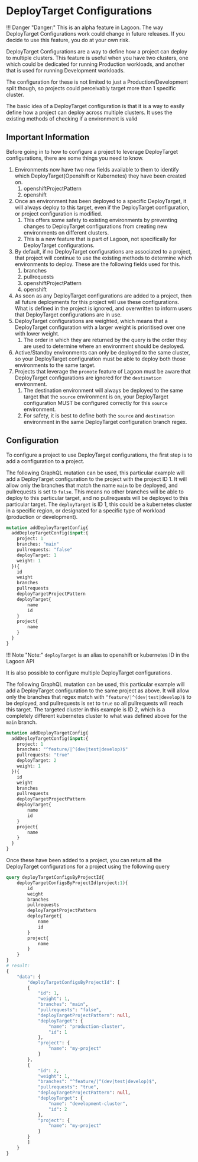 # DeployTarget Configurations

!!! Danger "Danger:"
    This is an alpha feature in Lagoon.
    The way DeployTarget Configurations work could change in future releases.
    If you decide to use this feature, you do at your own risk.

DeployTarget Configurations are a way to define how a project can deploy to multiple clusters. This feature is useful when you have two clusters, one which could be dedicated for running Production workloads, and another that is used for running Development workloads.

The configuration for these is not limited to just a Production/Development split though, so projects could perceivably target more than 1 specific cluster.

The basic idea of a DeployTarget configuration is that it is a way to easily define how a project can deploy across multiple clusters. It uses the existing methods of checking if a environment is valid

## Important Information

Before going in to how to configure a project to leverage DeployTarget configurations, there are some things you need to know.

1. Environments now have two new fields available to them to identify which DeployTarget(Openshift or Kubernetes) they have been created on.
   1. openshiftProjectPattern
   2. openshift
2. Once an environment has been deployed to a specific DeployTarget, it will always deploy to this target, even if the DeployTarget configuration, or project configuration is modified.
   1. This offers some safety to existing environments by preventing changes to DeployTarget configurations from creating new environments on different clusters.
   2. This is a new feature that is part of Lagoon, not specifically for DeployTarget configurations.
3. By default, if no DeployTarget configurations are associated to a project, that project will continue to use the existing methods to determine which environments to deploy. These are the following fields used for this.
   1. branches
   2. pullrequests
   3. openshiftProjectPattern
   4. openshift
4. As soon as any DeployTarget configurations are added to a project, then all future deployments for this project will use these configurations. What is defined in the project is ignored, and overwritten to inform users that DeployTarget configurations are in use.
5. DeployTarget configurations are weighted, which means that a DeployTarget configuration with a larger weight is prioritised over one with lower weight.
   1. The order in which they are returned by the query is the order they are used to determine where an environment should be deployed.
6. Active/Standby environments can only be deployed to the same cluster, so your DeployTarget configuration must be able to deploy both those environments to the same target.
7. Projects that leverage the `promote` feature of Lagoon must be aware that DeployTarget configurations are ignored for the `destination` environment.
   1. The destination environment will always be deployed to the same target that the `source` environment is on, your DeployTarget configuration MUST be configured correctly for this `source` environment.
   2. For safety, it is best to define both the `source` and `destination` environment in the same DeployTarget configuration branch regex.

## Configuration

To configure a project to use DeployTarget configurations, the first step is to add a configuration to a project.

The following GraphQL mutation can be used, this particular example will add a DeployTarget configuration to the project with the project ID 1.
It will allow only the branches that match the name `main` to be deployed, and pullrequests is set to `false`.
This means no other branches will be able to deploy to this particular target, and no pullrequests will be deployed to this particular target.
The `deployTarget` is ID 1, this could be a kubernetes cluster in a specific region, or designated for a specific type of workload (production or development).

```GraphQL
mutation addDeployTargetConfig{
  addDeployTargetConfig(input:{
    project: 1
    branches: "main"
    pullrequests: "false"
    deployTarget: 1
    weight: 1
  }){
    id
    weight
    branches
    pullrequests
    deployTargetProjectPattern
    deployTarget{
        name
        id
    }
    project{
        name
    }
  }
}
```

!!! Note "Note:"
    `deployTarget` is an alias to openshift or kubernetes ID in the Lagoon API

It is also possible to configure multiple DeployTarget configurations.

The following GraphQL mutation can be used, this particular example will add a DeployTarget configuration to the same project as above.
It will allow only the branches that regex match with `^feature/|^(dev|test|develop)$` to be deployed, and pullrequests is set to `true` so all pullrequests will reach this target.
The targeted cluster in this example is ID 2, which is a completely different kubernetes cluster to what was defined above for the `main` branch.

```GraphQL
mutation addDeployTargetConfig{
  addDeployTargetConfig(input:{
    project: 1
    branches: "^feature/|^(dev|test|develop)$"
    pullrequests: "true"
    deployTarget: 2
    weight: 1
  }){
    id
    weight
    branches
    pullrequests
    deployTargetProjectPattern
    deployTarget{
        name
        id
    }
    project{
        name
    }
  }
}
```

Once these have been added to a project, you can return all the DeployTarget configurations for a project using the following query

```GraphQL
query deployTargetConfigsByProjectId{
    deployTargetConfigsByProjectId(project:1){
        id
        weight
        branches
        pullrequests
        deployTargetProjectPattern
        deployTarget{
            name
            id
        }
        project{
            name
        }
    }
}
# result:
{
    "data": {
        "deployTargetConfigsByProjectId": [
        {
            "id": 1,
            "weight": 1,
            "branches": "main",
            "pullrequests": "false",
            "deployTargetProjectPattern": null,
            "deployTarget": {
                "name": "production-cluster",
                "id": 1
            },
            "project": {
                "name": "my-project"
            }
        },
        {
            "id": 2,
            "weight": 1,
            "branches": "^feature/|^(dev|test|develop)$",
            "pullrequests": "true",
            "deployTargetProjectPattern": null,
            "deployTarget": {
                "name": "development-cluster",
                "id": 2
            },
            "project": {
                "name": "my-project"
            }
        }
        ]
    }
}
```
